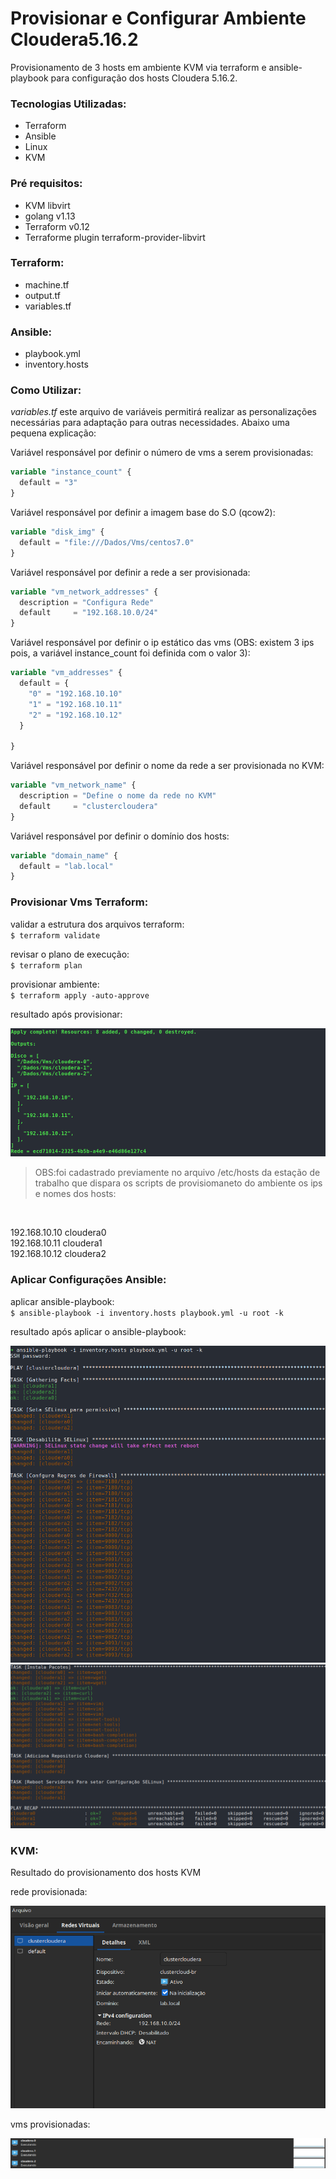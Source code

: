 # Provisionar e Configurar Ambiente Cloudera5.16.2

Provisionamento de 3 hosts em ambiente KVM via terraform e ansible-playbook para configuração dos hosts Cloudera 5.16.2.

### Tecnologias Utilizadas:
- Terraform
- Ansible
- Linux
- KVM

### Pré requisitos:
- KVM libvirt
- golang v1.13
- Terraform v0.12
- Terraforme plugin terraform-provider-libvirt

### Terraform:
- machine.tf
- output.tf
- variables.tf

### Ansible:
- playbook.yml
- inventory.hosts

### Como Utilizar:

*variables.tf* este arquivo de variáveis permitirá realizar as personalizações necessárias para adaptação para outras necessidades. Abaixo uma pequena explicação:

Variável responsável por definir o número de vms a serem provisionadas:
```terraform
variable "instance_count" {
  default = "3"
}
```
Variável responsável por definir a imagem base do S.O (qcow2):
```terraform
variable "disk_img" {
  default = "file:///Dados/Vms/centos7.0"
}
```
Variável responsável por definir a rede a ser provisionada:
```terraform
variable "vm_network_addresses" {
  description = "Configura Rede"
  default     = "192.168.10.0/24"
}
```
Variável responsável por definir o ip estático das vms (OBS: existem 3 ips pois, a variável instance_count foi definida com o valor 3):
```terraform
variable "vm_addresses" {
  default = {
    "0" = "192.168.10.10"
    "1" = "192.168.10.11"
    "2" = "192.168.10.12"
  }

}
```
Variável responsável por definir o nome da rede a ser provisionada no KVM:
```terraform
variable "vm_network_name" {
  description = "Define o nome da rede no KVM"
  default     = "clustercloudera"
}
```
Variável responsável por definir o domínio dos hosts:
```terraform
variable "domain_name" {
  default = "lab.local"
}
```
### Provisionar Vms Terraform:

validar a estrutura dos arquivos terraform:
</br>
`$ terraform validate`

revisar o plano de execução:
</br>
`$ terraform plan`

provisionar ambiente:
</br>
`$ terraform apply -auto-approve`

resultado após provisionar:

![](imgs_repo/terraform-result.png)

> OBS:foi cadastrado previamente no arquivo /etc/hosts da estação de trabalho que dispara os scripts de provisiomaneto do ambiente os ips e nomes dos hosts:
</br>

192.168.10.10 cloudera0
</br>
192.168.10.11 cloudera1
</br>
192.168.10.12 cloudera2

### Aplicar Configurações Ansible:

aplicar ansible-playbook:
</br>
`$ ansible-playbook -i inventory.hosts playbook.yml -u root -k`

resultado após aplicar o ansible-playbook:

![](imgs_repo/ansible-playbook-p1.png)
![](imgs_repo/ansible-playbook-p2.png)

### KVM:

Resultado do provisionamento dos hosts KVM

rede provisionada:

![](imgs_repo/kvm-network.png)

vms provisionadas:

![](imgs_repo/kvm-result.png)


